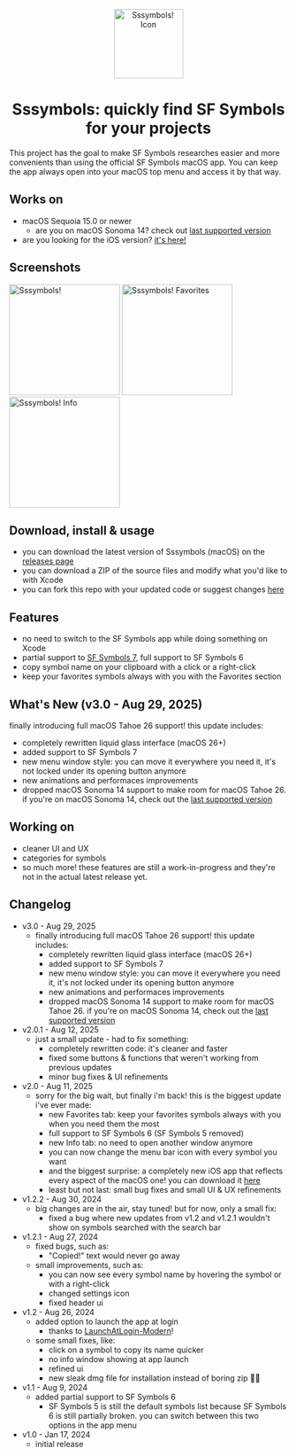 <div align="center"><img width="125" alt="Sssymbols! Icon" src="https://github.com/user-attachments/assets/971411ba-912b-4b4c-8677-588e889dca84"></div>

<div align="center"><h1>Sssymbols: quickly find SF Symbols for your projects</h1></div>
This project has the goal to make SF Symbols researches easier and more convenients than using the official SF Symbols macOS app.
You can keep the app always open into your macOS top menu and access it by that way.

## Works on
- macOS Sequoia 15.0 or newer
  - are you on macOS Sonoma 14? check out [last supported version](https://github.com/ddvniele/Sssymbols-macOS/releases/tag/Release-2.0.1)
- are you looking for the iOS version? [it's here!](https://github.com/ddvniele/Sssymbols-iOS)

## Screenshots
<img width="200" alt="Sssymbols!" src="https://github.com/user-attachments/assets/451f4368-1fed-48c5-9106-dff7514c33fe">
<img width="200" alt="Sssymbols! Favorites" src="https://github.com/user-attachments/assets/cf4fdca7-c56a-4c53-830f-4ae3109770b2">
<img width="200" alt="Sssymbols! Info" src="https://github.com/user-attachments/assets/5df7dc00-294c-43e9-953d-1e890339721c">


## Download, install & usage
- you can download the latest version of Sssymbols (macOS) on the [releases page](https://github.com/ddvniele/Sssymbols-macOS/releases/latest)
- you can download a ZIP of the source files and modify what you'd like to with Xcode
- you can fork this repo with your updated code or suggest changes [here](https://github.com/ddvniele/Sssymbols-macOS/pulls)

## Features
- no need to switch to the SF Symbols app while doing something on Xcode
- partial support to [SF Symbols 7](https://developer.apple.com/sf-symbols/), full support to SF Symbols 6
- copy symbol name on your clipboard with a click or a right-click
- keep your favorites symbols always with you with the Favorites section

## What's New (v3.0 - Aug 29, 2025)
finally introducing full macOS Tahoe 26 support! this update includes:
- completely rewritten liquid glass interface (macOS 26+)
- added support to SF Symbols 7
- new menu window style: you can move it everywhere you need it, it's not locked under its opening button anymore
- new animations and performaces improvements
- dropped macOS Sonoma 14 support to make room for macOS Tahoe 26. if you're on macOS Sonoma 14, check out the [last supported version](https://github.com/ddvniele/Sssymbols-macOS/releases/tag/Release-2.0.1)

## Working on
- cleaner UI and UX
- categories for symbols
- so much more! these features are still a work-in-progress and they're not in the actual latest release yet.

## Changelog
- v3.0 - Aug 29, 2025
  - finally introducing full macOS Tahoe 26 support! this update includes:
    - completely rewritten liquid glass interface (macOS 26+)
    - added support to SF Symbols 7
    - new menu window style: you can move it everywhere you need it, it's not locked under its opening button anymore
    - new animations and performaces improvements
    - dropped macOS Sonoma 14 support to make room for macOS Tahoe 26. if you're on macOS Sonoma 14, check out the [last supported version](https://github.com/ddvniele/Sssymbols-macOS/releases/tag/Release-2.0.1)
- v2.0.1 - Aug 12, 2025
  - just a small update - had to fix something:
    - completely rewritten code: it's cleaner and faster
    - fixed some buttons & functions that weren't working from previous updates
    - minor bug fixes & UI refinements
- v2.0 - Aug 11, 2025
  - sorry for the big wait, but finally i'm back! this is the biggest update i've ever made:
    - new Favorites tab: keep your favorites symbols always with you when you need them the most
    - full support to SF Symbols 6 (SF Symbols 5 removed)
    - new Info tab: no need to open another window anymore
    - you can now change the menu bar icon with every symbol you want
    - and the biggest surprise: a completely new iOS app that reflects every aspect of the macOS one! you can download it [here](https://github.com/ddvniele/Sssymbols-iOS/releases/latest)
    - least but not last: small bug fixes and small UI & UX refinements
- v1.2.2 - Aug 30, 2024
  - big changes are in the air, stay tuned! but for now, only a small fix:
    - fixed a bug where new updates from v1.2 and v1.2.1 wouldn't show on symbols searched with the search bar
- v1.2.1 - Aug 27, 2024
  - fixed bugs, such as:
    - "Copied!" text would never go away
  - small improvements, such as:
    - you can now see every symbol name by hovering the symbol or with a right-click
    - changed settings icon
    - fixed header ui
- v1.2 - Aug 26, 2024
  - added option to launch the app at login
    - thanks to [LaunchAtLogin-Modern](https://github.com/sindresorhus/LaunchAtLogin-Modern)!
  - some small fixes, like:
    - click on a symbol to copy its name quicker
    - no info window showing at app launch
    - refined ui
    - new sleak dmg file for installation instead of boring zip 🤛🏻
- v1.1 - Aug 9, 2024
  - added partial support to SF Symbols 6
    - SF Symbols 5 is still the default symbols list because SF Symbols 6 is still partially broken. you can switch between this two options in the app menu
- v1.0 - Jan 17, 2024
  - initial release
